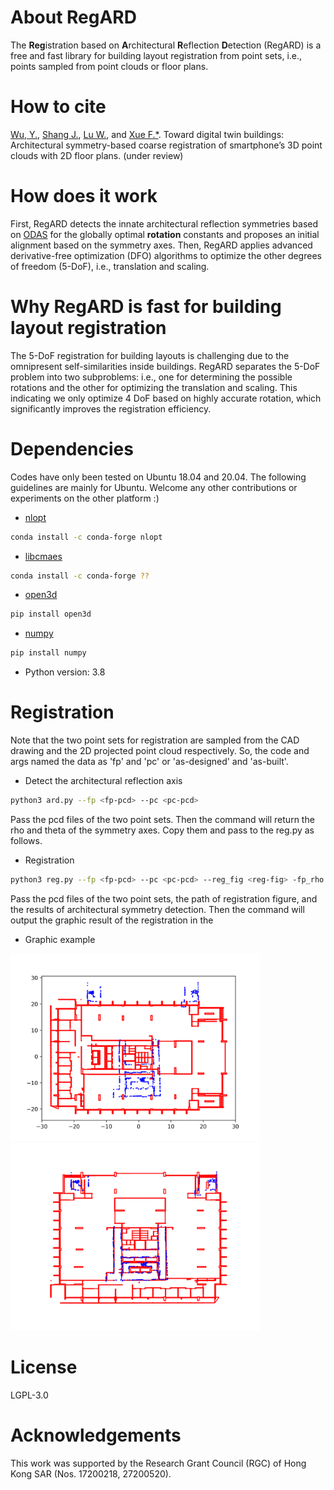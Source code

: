 # About RegARD

The **Reg**istration based on **A**rchitectural **R**eflection **D**etection (RegARD) is a free and fast library for building layout registration from point sets, i.e., points sampled from point clouds or floor plans.

# How to cite

[Wu, Y.](wuyijie@hku.hk), [Shang J.](jgshang@cug.edu.cn), [Lu W.](wilsonlu@hku.hk), and [Xue F.*](xuef@hku.hk). Toward digital twin buildings: Architectural symmetry-based coarse registration of smartphone’s 3D point clouds with 2D floor plans. (under review)

# How does it work

First, RegARD detects the innate architectural reflection symmetries based on [ODAS](//github.com/ffxue/odas) for the globally optimal **rotation** constants and proposes an initial alignment based on the symmetry axes. 
Then, RegARD applies advanced derivative-free optimization (DFO) algorithms to optimize the other degrees of freedom (5-DoF), i.e., translation and scaling. 

# Why RegARD is fast for building layout registration
The 5-DoF registration for building layouts is challenging due to the omnipresent self-similarities inside buildings. RegARD separates the 5-DoF problem into two subproblems: i.e., one for determining the possible rotations and the other for optimizing the translation and scaling. This indicating we only optimize 4 DoF based on highly accurate rotation, which significantly improves the registration efficiency. 

# Dependencies

Codes have only been tested on Ubuntu 18.04 and 20.04. The following guidelines are mainly for Ubuntu. 
Welcome any other contributions or experiments on the other platform :)

- [nlopt](//nlopt.readthedocs.io/) 
```sh
conda install -c conda-forge nlopt
```
- [libcmaes](//github.com/beniz/libcmaes)
```sh
conda install -c conda-forge ??
```
- [open3d](//pypi.org/project/open3d/)
```sh
pip install open3d
```
- [numpy](//pypi.org/project/numpy/)
```sh
pip install numpy
```
- Python version: 3.8

# Registration

Note that the two point sets for registration are sampled from the CAD drawing and the 2D projected point cloud respectively. So, the code and args named the data as 'fp' and 'pc' or 'as-designed' and 'as-built'.

- Detect the architectural reflection axis
```sh
python3 ard.py --fp <fp-pcd> --pc <pc-pcd>
```
Pass the pcd files of the two point sets. Then the command will return the rho and theta of the symmetry axes. Copy them and pass to the reg.py as follows.

- Registration
```sh
python3 reg.py --fp <fp-pcd> --pc <pc-pcd> --reg_fig <reg-fig> -fp_rho <fp_rho> --fp_theta <fp_theta> --pc_rho <pc_rho> --pc_theta <pc_theta>
```
Pass the pcd files of the two point sets, the path of registration figure, and the results of architectural symmetry detection. Then the command will output the graphic result of the registration in the <reg-fig>
- Graphic example
<img src="./before.png" alt="Before registration" width="400"/>
<img src="./after.png" alt="After registration" width="400"/>


# License

LGPL-3.0

# Acknowledgements

This work was supported by the Research Grant Council (RGC) of Hong Kong SAR (Nos. 17200218, 27200520).
